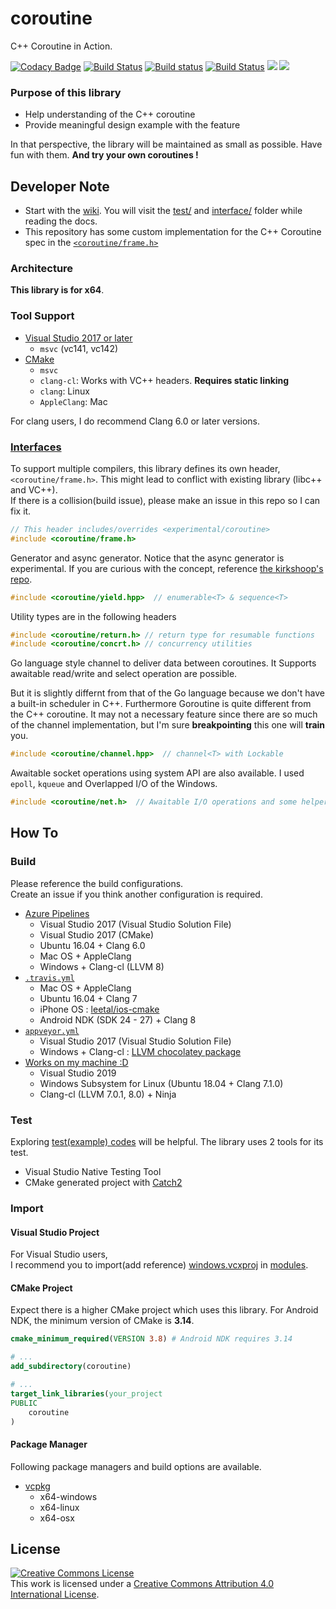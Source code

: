 # coroutine

C++ Coroutine in Action.

[![Codacy Badge](https://api.codacy.com/project/badge/Grade/38aa16f6d7e046898af3835918c0cd5e)](https://app.codacy.com/app/luncliff/coroutine?utm_source=github.com&utm_medium=referral&utm_content=luncliff/coroutine&utm_campaign=Badge_Grade_Dashboard)
[![Build Status](https://dev.azure.com/luncliff/personal/_apis/build/status/luncliff.coroutine?branchName=master)](https://dev.azure.com/luncliff/personal/_build/latest?definitionId=13?branchName=master)
[![Build status](https://ci.appveyor.com/api/projects/status/vpjssf4g6cv4a4ys/branch/master?svg=true)](https://ci.appveyor.com/project/luncliff/coroutine/branch/master)
[![Build Status](https://travis-ci.org/luncliff/coroutine.svg?branch=master)](https://travis-ci.org/luncliff/coroutine)
[![](https://sonarcloud.io/api/project_badges/measure?project=luncliff_coroutine&metric=sqale_rating)](https://sonarcloud.io/dashboard?id=luncliff_coroutine)
[![](https://sonarcloud.io/api/project_badges/measure?project=luncliff_coroutine&metric=ncloc)](https://sonarcloud.io/dashboard?id=luncliff_coroutine)

### Purpose of this library

* Help understanding of the C++ coroutine
* Provide meaningful design example with the feature

In that perspective, the library will be maintained as small as possible. Have fun with them. **And try your own coroutines !** 

## Developer Note

* Start with the [wiki](https://github.com/luncliff/coroutine/wiki).
  You will visit the [test/](./test/) and [interface/](./interface/coroutine) folder while reading the docs.
* This repository has some custom implementation for the C++ Coroutine spec in the [`<coroutine/frame.h>`](./interface/coroutine/frame.h)

### Architecture

**This library is for x64**.

### Tool Support

* [Visual Studio 2017 or later](./coroutine.sln)
  * `msvc` (vc141, vc142)
* [CMake](./CMakeLists.txt)
  * `msvc`
  * `clang-cl`: Works with VC++ headers. **Requires static linking**
  * `clang`: Linux
  * `AppleClang`: Mac

For clang users, I do recommend Clang 6.0 or later versions.

### [Interfaces](./interface)

To support multiple compilers, this library defines its own header, `<coroutine/frame.h>`. This might lead to conflict with existing library (libc++ and VC++).  
If there is a collision(build issue), please make an issue in this repo so I can fix it. 

```c++
// This header includes/overrides <experimental/coroutine>
#include <coroutine/frame.h>
```

Generator and async generator. Notice that the async generator is experimental. If you are curious with the concept, reference [the kirkshoop's repo](https://github.com/kirkshoop/await).

```c++
#include <coroutine/yield.hpp>  // enumerable<T> & sequence<T>
```

Utility types are in the following headers

```c++
#include <coroutine/return.h> // return type for resumable functions
#include <coroutine/concrt.h> // concurrency utilities
```

Go language style channel to deliver data between coroutines. It Supports awaitable read/write and select operation are possible.

But it is slightly differnt from that of the Go language because we don't have a built-in scheduler in C++. Furthermore Goroutine is quite different from the C++ coroutine.
It may not a necessary feature since there are so much of the channel implementation, but I'm sure **breakpointing** this one will **train** you.

```c++
#include <coroutine/channel.hpp>  // channel<T> with Lockable
```

Awaitable socket operations using system API are also available. I used `epoll`, `kqueue` and Overlapped I/O of the Windows.

```c++
#include <coroutine/net.h>  // Awaitable I/O operations and some helpers
```

## How To

### Build

Please reference the build configurations.  
Create an issue if you think another configuration is required.

* [Azure Pipelines](https://dev.azure.com/luncliff/personal/_build/latest?definitionId=13?branchName=master)
  * Visual Studio 2017 (Visual Studio Solution File)
  * Visual Studio 2017 (CMake)
  * Ubuntu 16.04 + Clang 6.0
  * Mac OS + AppleClang
  * Windows + Clang-cl (LLVM 8)
* [`.travis.yml`](./.travis.yml)
  * Mac OS + AppleClang
  * Ubuntu 16.04 + Clang 7
  * iPhone OS : [leetal/ios-cmake](https://github.com/leetal/ios-cmake)
  * Android NDK (SDK 24 - 27) + Clang 8
* [`appveyor.yml`](./appveyor.yml)
  * Visual Studio 2017 (Visual Studio Solution File)
  * Windows + Clang-cl : [LLVM chocolatey package](https://chocolatey.org/packages/llvm)
* [Works on my machine :D](https://github.com/nikku/works-on-my-machine)
  * Visual Studio 2019
  * Windows Subsystem for Linux (Ubuntu 18.04 + Clang 7.1.0)
  * Clang-cl (LLVM 7.0.1, 8.0) + Ninja

### Test

Exploring [test(example) codes](./test) will be helpful. The library uses 2 tools for its test.

  * Visual Studio Native Testing Tool
  * CMake generated project with [Catch2](https://github.com/catchorg/catch2)

### Import

#### Visual Studio Project

For Visual Studio users,  
I recommend you to import(add reference) [windows.vcxproj](./modules/windows.vcxproj) in [modules](./modules/).

#### CMake Project

Expect there is a higher CMake project which uses this library. For Android NDK, the minimum version of CMake is **3.14**.

```cmake
cmake_minimum_required(VERSION 3.8) # Android NDK requires 3.14

# ...
add_subdirectory(coroutine)

# ...
target_link_libraries(your_project
PUBLIC
    coroutine
)
```

#### Package Manager

Following package managers and build options are available.

* [vcpkg](https://github.com/Microsoft/vcpkg/tree/master/ports/coroutine)
  * x64-windows
  * x64-linux
  * x64-osx

## License

<a rel="license" href="http://creativecommons.org/licenses/by/4.0/"><img alt="Creative Commons License" style="border-width:0" src="https://i.creativecommons.org/l/by/4.0/88x31.png" /></a><br />This work is licensed under a <a rel="license" href="http://creativecommons.org/licenses/by/4.0/">Creative Commons Attribution 4.0 International License</a>.
